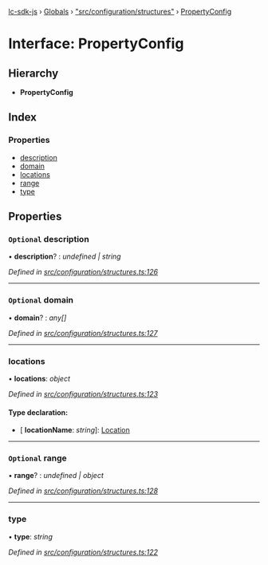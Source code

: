 [lc-sdk-js](../README.md) › [Globals](../globals.md) › ["src/configuration/structures"](../modules/_src_configuration_structures_.md) › [PropertyConfig](_src_configuration_structures_.propertyconfig.md)

# Interface: PropertyConfig

## Hierarchy

* **PropertyConfig**

## Index

### Properties

* [description](_src_configuration_structures_.propertyconfig.md#optional-description)
* [domain](_src_configuration_structures_.propertyconfig.md#optional-domain)
* [locations](_src_configuration_structures_.propertyconfig.md#locations)
* [range](_src_configuration_structures_.propertyconfig.md#optional-range)
* [type](_src_configuration_structures_.propertyconfig.md#type)

## Properties

### `Optional` description

• **description**? : *undefined | string*

*Defined in [src/configuration/structures.ts:126](https://github.com/livechat/lc-sdk-js/blob/5281c0a/src/configuration/structures.ts#L126)*

___

### `Optional` domain

• **domain**? : *any[]*

*Defined in [src/configuration/structures.ts:127](https://github.com/livechat/lc-sdk-js/blob/5281c0a/src/configuration/structures.ts#L127)*

___

###  locations

• **locations**: *object*

*Defined in [src/configuration/structures.ts:123](https://github.com/livechat/lc-sdk-js/blob/5281c0a/src/configuration/structures.ts#L123)*

#### Type declaration:

* \[ **locationName**: *string*\]: [Location](_src_configuration_structures_.location.md)

___

### `Optional` range

• **range**? : *undefined | object*

*Defined in [src/configuration/structures.ts:128](https://github.com/livechat/lc-sdk-js/blob/5281c0a/src/configuration/structures.ts#L128)*

___

###  type

• **type**: *string*

*Defined in [src/configuration/structures.ts:122](https://github.com/livechat/lc-sdk-js/blob/5281c0a/src/configuration/structures.ts#L122)*
